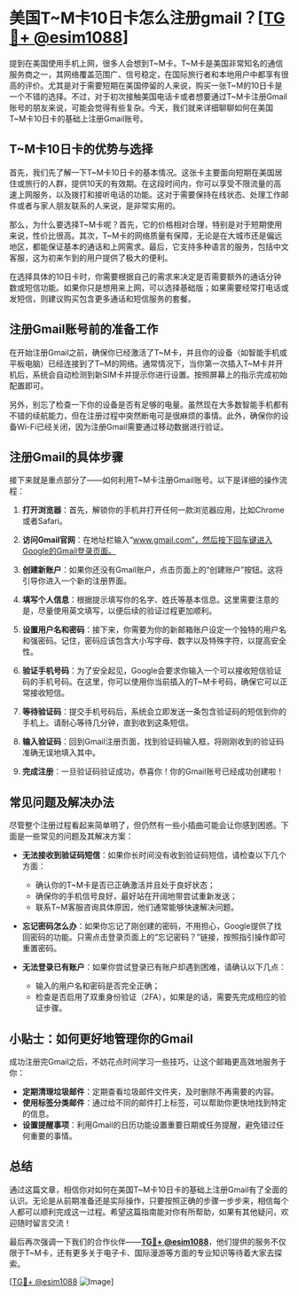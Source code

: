 # 美国T~M卡10日卡怎么注册gmail？[[TG💪+ @esim1088](https://t.me/s/esim1088)]

提到在美国使用手机上网，很多人会想到T~M卡。T~M卡是美国非常知名的通信服务商之一，其网络覆盖范围广、信号稳定，在国际旅行者和本地用户中都享有很高的评价。尤其是对于需要短期在美国停留的人来说，购买一张T~M的10日卡是一个不错的选择。不过，对于初次接触美国电话卡或者想要通过T~M卡注册Gmail账号的朋友来说，可能会觉得有些复杂。今天，我们就来详细聊聊如何在美国T~M卡10日卡的基础上注册Gmail账号。

## T~M卡10日卡的优势与选择

首先，我们先了解一下T~M卡10日卡的基本情况。这张卡主要面向短期在美国居住或旅行的人群，提供10天的有效期。在这段时间内，你可以享受不限流量的高速上网服务，以及拨打和接听电话的功能。这对于需要保持在线状态、处理工作邮件或者与家人朋友联系的人来说，是非常实用的。

那么，为什么要选择T~M卡呢？首先，它的价格相对合理，特别是对于短期使用来说，性价比很高。其次，T~M卡的网络质量有保障，无论是在大城市还是偏远地区，都能保证基本的通话和上网需求。最后，它支持多种语言的服务，包括中文客服，这为初来乍到的用户提供了极大的便利。

在选择具体的10日卡时，你需要根据自己的需求来决定是否需要额外的通话分钟数或短信功能。如果你只是想用来上网，可以选择基础版；如果需要经常打电话或发短信，则建议购买包含更多通话和短信服务的套餐。

## 注册Gmail账号前的准备工作

在开始注册Gmail之前，确保你已经激活了T~M卡，并且你的设备（如智能手机或平板电脑）已经连接到了T~M的网络。通常情况下，当你第一次插入T~M卡并开机后，系统会自动检测到新SIM卡并提示你进行设置。按照屏幕上的指示完成初始配置即可。

另外，别忘了检查一下你的设备是否有足够的电量。虽然现在大多数智能手机都有不错的续航能力，但在注册过程中突然断电可是很麻烦的事情。此外，确保你的设备Wi-Fi已经关闭，因为注册Gmail需要通过移动数据进行验证。

## 注册Gmail的具体步骤

接下来就是重点部分了——如何利用T~M卡注册Gmail账号。以下是详细的操作流程：

1. **打开浏览器**：首先，解锁你的手机并打开任何一款浏览器应用，比如Chrome或者Safari。

2. **访问Gmail官网**：在地址栏输入“www.gmail.com”，然后按下回车键进入Google的Gmail登录页面。

3. **创建新账户**：如果你还没有Gmail账户，点击页面上的“创建账户”按钮。这将引导你进入一个新的注册界面。

4. **填写个人信息**：根据提示填写你的名字、姓氏等基本信息。这里需要注意的是，尽量使用英文填写，以便后续的验证过程更加顺利。

5. **设置用户名和密码**：接下来，你需要为你的新邮箱账户设定一个独特的用户名和强密码。记住，密码应该包含大小写字母、数字以及特殊字符，以提高安全性。

6. **验证手机号码**：为了安全起见，Google会要求你输入一个可以接收短信验证码的手机号码。在这里，你可以使用你当前插入的T~M卡号码，确保它可以正常接收短信。

7. **等待验证码**：提交手机号码后，系统会立即发送一条包含验证码的短信到你的手机上。请耐心等待几分钟，直到收到这条短信。

8. **输入验证码**：回到Gmail注册页面，找到验证码输入框，将刚刚收到的验证码准确无误地填入其中。

9. **完成注册**：一旦验证码验证成功，恭喜你！你的Gmail账号已经成功创建啦！

## 常见问题及解决办法

尽管整个注册过程看起来简单明了，但仍然有一些小插曲可能会让你感到困惑。下面是一些常见的问题及其解决方案：

- **无法接收到验证码短信**：如果你长时间没有收到验证码短信，请检查以下几个方面：
  - 确认你的T~M卡是否已正确激活并且处于良好状态；
  - 确保你的手机信号良好，最好站在开阔地带尝试重新发送；
  - 联系T~M客服咨询具体原因，他们通常能够快速解决问题。

- **忘记密码怎么办**：如果你忘记了刚创建的密码，不用担心，Google提供了找回密码的功能。只需点击登录页面上的“忘记密码？”链接，按照指引操作即可重置密码。

- **无法登录已有账户**：如果你尝试登录已有账户却遇到困难，请确认以下几点：
  - 输入的用户名和密码是否完全正确；
  - 检查是否启用了双重身份验证（2FA），如果是的话，需要先完成相应的验证步骤。

## 小贴士：如何更好地管理你的Gmail

成功注册完Gmail之后，不妨花点时间学习一些技巧，让这个邮箱更高效地服务于你：

- **定期清理垃圾邮件**：定期查看垃圾邮件文件夹，及时删除不再需要的内容。
- **使用标签分类邮件**：通过给不同的邮件打上标签，可以帮助你更快地找到特定的信息。
- **设置提醒事项**：利用Gmail的日历功能设置重要日期或任务提醒，避免错过任何重要的事情。

## 总结

通过这篇文章，相信你对如何在美国T~M卡10日卡的基础上注册Gmail有了全面的认识。无论是从前期准备还是实际操作，只要按照正确的步骤一步步来，相信每个人都可以顺利完成这一过程。希望这篇指南能对你有所帮助，如果有其他疑问，欢迎随时留言交流！

最后再次强调一下我们的合作伙伴——**[TG💪+ @esim1088](https://t.me/s/esim1088)**，他们提供的服务不仅限于T~M卡，还有更多关于电子卡、国际漫游等方面的专业知识等待着大家去探索。

[[TG💪+ @esim1088](https://t.me/s/esim1088) ![Image](https://i.postimg.cc/4NQfJmqS/Snipaste-2025-05-13-00-14-12.png)]